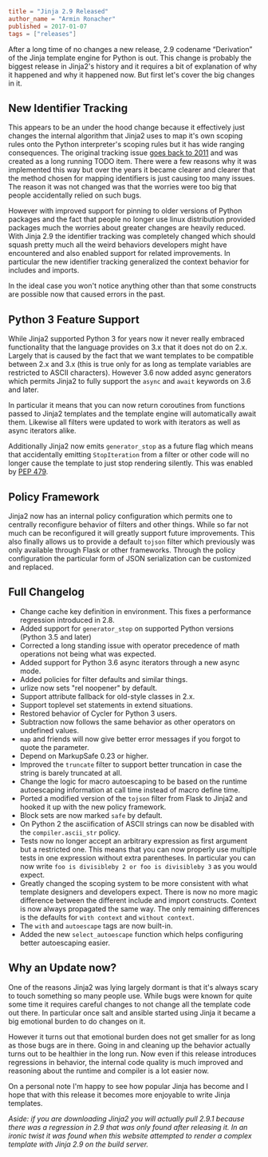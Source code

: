 ~~~~toml
title = "Jinja 2.9 Released"
author_name = "Armin Ronacher"
published = 2017-01-07
tags = ["releases"]
~~~~

After a long time of no changes a new release, 2.9 codename “Derivation” of the Jinja
template engine for Python is out. This change is probably the biggest release in
Jinja2's history and it requires a bit of explanation of why it happened and why it
happened now. But first let's cover the big changes in it.

## New Identifier Tracking

This appears to be an under the hood change because it effectively just changes the
internal algorithm that Jinja2 uses to map it's own scoping rules onto the Python
interpreter's scoping rules but it has wide ranging consequences. The original tracking
issue [goes back to 2011](https://github.com/pallets/jinja/issues/19) and was created as
a long running TODO item. There were a few reasons why it was implemented this way but
over the years it became clearer and clearer that the method chosen for mapping
identifiers is just causing too many issues. The reason it was not changed was that the
worries were too big that people accidentally relied on such bugs.

However with improved support for pinning to older versions of Python packages and the
fact that people no longer use linux distribution provided packages much the worries
about greater changes are heavily reduced. With Jinja 2.9 the identifier tracking was
completely changed which should squash pretty much all the weird behaviors developers
might have encountered and also enabled support for related improvements. In particular
the new identifier tracking generalized the context behavior for includes and imports.

In the ideal case you won't notice anything other than that some constructs are possible
now that caused errors in the past.

## Python 3 Feature Support

While Jinja2 supported Python 3 for years now it never really embraced functionality
that the language provides on 3.x that it does not do on 2.x. Largely that is caused by
the fact that we want templates to be compatible between 2.x and 3.x (this is true only
for as long as template variables are restricted to ASCII characters). However 3.6 now
added async generators which permits Jinja2 to fully support the `async` and `await`
keywords on 3.6 and later.

In particular it means that you can now return coroutines from functions passed to
Jinja2 templates and the template engine will automatically await them. Likewise all
filters were updated to work with iterators as well as async iterators alike.

Additionally Jinja2 now emits `generator_stop` as a future flag which means that
accidentally emitting `StopIteration` from a filter or other code will no longer cause
the template to just stop rendering silently. This was enabled
by [PEP 479](https://www.python.org/dev/peps/pep-0479/).

## Policy Framework

Jinja2 now has an internal policy configuration which permits one to centrally
reconfigure behavior of filters and other things. While so far not much can be
reconfigured it will greatly support future improvements. This also finally allows us to
provide a default `tojson` filter which previously was only available through Flask or
other frameworks. Through the policy configuration the particular form of JSON
serialization can be customized and replaced.

## Full Changelog

- Change cache key definition in environment. This fixes a performance
  regression introduced in 2.8.
- Added support for `generator_stop` on supported Python versions
  (Python 3.5 and later)
- Corrected a long standing issue with operator precedence of math operations
  not being what was expected.
- Added support for Python 3.6 async iterators through a new async mode.
- Added policies for filter defaults and similar things.
- urlize now sets "rel noopener" by default.
- Support attribute fallback for old-style classes in 2.x.
- Support toplevel set statements in extend situations.
- Restored behavior of Cycler for Python 3 users.
- Subtraction now follows the same behavior as other operators on undefined
  values.
- `map` and friends will now give better error messages if you forgot to
  quote the parameter.
- Depend on MarkupSafe 0.23 or higher.
- Improved the `truncate` filter to support better truncation in case
  the string is barely truncated at all.
- Change the logic for macro autoescaping to be based on the runtime
  autoescaping information at call time instead of macro define time.
- Ported a modified version of the `tojson` filter from Flask to Jinja2
  and hooked it up with the new policy framework.
- Block sets are now marked `safe` by default.
- On Python 2 the asciification of ASCII strings can now be disabled with
  the `compiler.ascii_str` policy.
- Tests now no longer accept an arbitrary expression as first argument but
  a restricted one. This means that you can now properly use multiple
  tests in one expression without extra parentheses. In particular you can
  now write ``foo is divisibleby 2 or foo is divisibleby 3``
  as you would expect.
- Greatly changed the scoping system to be more consistent with what template
  designers and developers expect. There is now no more magic difference
  between the different include and import constructs. Context is now always
  propagated the same way. The only remaining differences is the defaults
  for `with context` and `without context`.
- The `with` and `autoescape` tags are now built-in.
- Added the new `select_autoescape` function which helps configuring better
  autoescaping easier.

## Why an Update now?

One of the reasons Jinja2 was lying largely dormant is that it's always scary to touch
something so many people use. While bugs were known for quite some time it requires
careful changes to not change all the template code out there. In particular once salt
and ansible started using Jinja it became a big emotional burden to do changes on it.

However it turns out that emotional burden does not get smaller for as long as those
bugs are in there. Going in and cleaning up the behavior actually turns out to be
healthier in the long run. Now even if this release introduces regressions in behavior,
the internal code quality is much improved and reasoning about the runtime and compiler
is a lot easier now.

On a personal note I'm happy to see how popular Jinja has become and I hope that with
this release it becomes more enjoyable to write Jinja templates.

*Aside: if you are downloading Jinja2 you will actually pull 2.9.1 because there was a
regression in 2.9 that was only found after releasing it. In an ironic twist it was
found when this website attempted to render a complex template with Jinja 2.9 on the
build server.*
